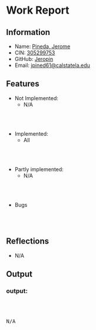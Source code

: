 # Work Report

## Information

- Name: <ins> Pineda, Jerome </ins>
- CIN: <ins> 305299753 </ins>
- GitHub: <ins> Jeropin </ins>
- Email: <ins> jpined61@calstatela.edu </ins>


## Features

- Not Implemented:
  - N/A

<br><br>

- Implemented:
  - All

<br><br>

- Partly implemented:
  - N/A

<br><br>

- Bugs

<br><br>


## Reflections

- N/A


## Output

### output:

<pre>
<br/><br/>
N/A
<br/><br/>
</pre>
